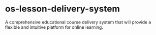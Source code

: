 # os-lesson-delivery-system
A comprehensive educational course delivery system that will provide a flexible and intuitive platform for online learning.

